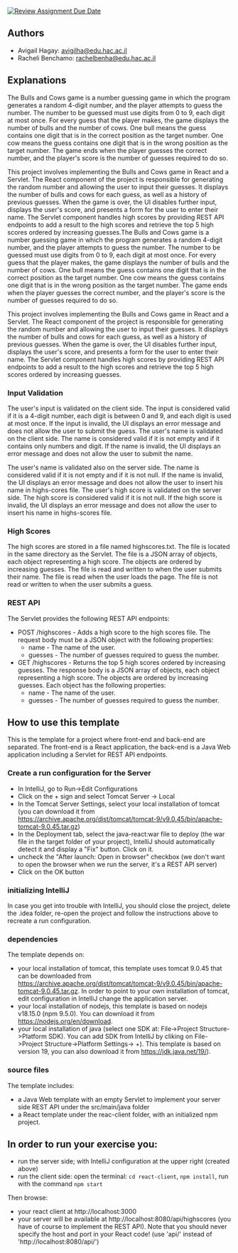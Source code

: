 [![Review Assignment Due Date](https://classroom.github.com/assets/deadline-readme-button-8d59dc4de5201274e310e4c54b9627a8934c3b88527886e3b421487c677d23eb.svg)](https://classroom.github.com/a/YDg-_nm7)
## Authors
* Avigail Hagay:  avigilha@edu.hac.ac.il
* Racheli Benchamo:  rachelbenha@edu.hac.ac.il

## Explanations

The Bulls and Cows game is a number guessing game in which the program generates a random 4-digit number, and the player attempts to guess the number. The number to be guessed must use digits from 0 to 9, each digit at most once. For every guess that the player makes, the game displays the number of bulls and the number of cows. One bull means the guess contains one digit that is in the correct position as the target number. One cow means the guess contains one digit that is in the wrong position as the target number. The game ends when the player guesses the correct number, and the player's score is the number of guesses required to do so.

This project involves implementing the Bulls and Cows game in React and a Servlet. The React component of the project is responsible for generating the random number and allowing the user to input their guesses. It displays the number of bulls and cows for each guess, as well as a history of previous guesses. When the game is over, the UI disables further input, displays the user's score, and presents a form for the user to enter their name. The Servlet component handles high scores by providing REST API endpoints to add a result to the high scores and retrieve the top 5 high scores ordered by increasing guesses.The Bulls and Cows game is a number guessing game in which the program generates a random 4-digit number, and the player attempts to guess the number. The number to be guessed must use digits from 0 to 9, each digit at most once. For every guess that the player makes, the game displays the number of bulls and the number of cows. One bull means the guess contains one digit that is in the correct position as the target number. One cow means the guess contains one digit that is in the wrong position as the target number. The game ends when the player guesses the correct number, and the player's score is the number of guesses required to do so.

This project involves implementing the Bulls and Cows game in React and a Servlet. The React component of the project is responsible for generating the random number and allowing the user to input their guesses. It displays the number of bulls and cows for each guess, as well as a history of previous guesses. When the game is over, the UI disables further input, displays the user's score, and presents a form for the user to enter their name. The Servlet component handles high scores by providing REST API endpoints to add a result to the high scores and retrieve the top 5 high scores ordered by increasing guesses.

### Input Validation
The user's input is validated on the client side. The input is considered valid if it is a 4-digit number, each digit is between 0 and 9, and each digit is used at most once. If the input is invalid, the UI displays an error message and does not allow the user to submit the guess.
The user's name is validated on the client side. The name is considered valid if it is not empty and if it contains only numbers and digit. If the name is invalid, the UI displays an error message and does not allow the user to submit the name.

The user's name is validated also on the server side. The name is considered valid if it is not empty and if it is not null. If the name is invalid, the UI displays an error message and does not allow the user to insert his name in highs-cores file.
The user's high score is validated on the server side. The high score is considered valid if it is not null. If the high score is invalid, the UI displays an error message and does not allow the user to insert his name in highs-scores file.
### High Scores
The high scores are stored in a file named highscores.txt. The file is located in the same directory as the Servlet. The file is a JSON array of objects, each object representing a high score. The objects are ordered by increasing guesses. The file is read and written to when the user submits their name. The file is read when the user loads the page. The file is not read or written to when the user submits a guess.

### REST API
The Servlet provides the following REST API endpoints:
* POST /highscores - Adds a high score to the high scores file. The request body must be a JSON object with the following properties:
  * name - The name of the user.
  * guesses - The number of guesses required to guess the number.
* GET /highscores - Returns the top 5 high scores ordered by increasing guesses. The response body is a JSON array of objects, each object representing a high score. The objects are ordered by increasing guesses. Each object has the following properties:
  * name - The name of the user.
  * guesses - The number of guesses required to guess the number.

## How to use this template
This is the template for a project where front-end and back-end are separated.
The front-end is a React application, the back-end is a Java Web application
including a Servlet for REST API endpoints.

### Create a run configuration for the Server
* In IntelliJ, go to Run->Edit Configurations
* Click on the + sign and select Tomcat Server -> Local
* In the Tomcat Server Settings, select your local installation of tomcat (you can download it from https://archive.apache.org/dist/tomcat/tomcat-9/v9.0.45/bin/apache-tomcat-9.0.45.tar.gz)
* In the Deployment tab, select the java-react:war file to deploy (the war file in the target folder of your project), IntelliJ should automatically detect it and display a "Fix" button. Click on it.
* uncheck the "After launch: Open in browser" checkbox (we don't want to open the browser when we run the server, it's a REST API server)
* Click on the OK button


### initializing IntelliJ
In case you get into trouble with IntelliJ, you should close the project,
delete the .idea folder, re-open the project and follow the instructions above to
recreate a run configuration.

###  dependencies
The template depends on:
* your local installation of tomcat, this template uses
  tomcat 9.0.45 that can be downloaded from https://archive.apache.org/dist/tomcat/tomcat-9/v9.0.45/bin/apache-tomcat-9.0.45.tar.gz.
  In order to point to your own installation of tomcat, edit configuration in IntelliJ change the application server.
* your local installation of nodejs, this template is based on nodejs v18.15.0 (npm 9.5.0). You can download it from https://nodejs.org/en/download.
* your local installation of java (select one SDK at: File->Project Structure->Platform SDK). You can add SDK from IntelliJ by cliking on  File->Project Structure->Platform Settings-> +).
  This template is based on version 19, you can also download it from https://jdk.java.net/19/).

###  source files
The template includes:
* a Java Web template with an empty Servlet to implement your server side REST API under the src/main/java folder
* a React template under the reac-client folder, with an initialized npm project.

## In order to run your exercise you:
* run the server side; with IntelliJ configuration at the upper right (created above)
* run the client side: open the terminal: `cd react-client`, `npm install`,  run with the command `npm start`

Then browse:
* your react client at http://localhost:3000
* your server will be available at http://localhost:8080/api/highscores (you have of course to implement the REST API).
  Note that you should never specify the host and port in your React code! (use 'api/' instead of 'http://localhost:8080/api/')

